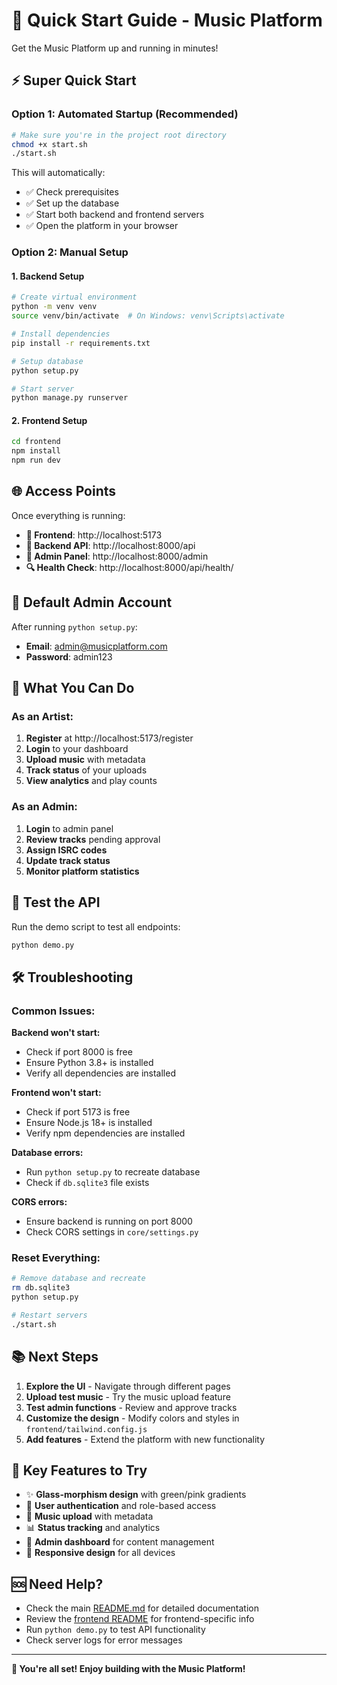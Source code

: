 # 🚀 Quick Start Guide - Music Platform

Get the Music Platform up and running in minutes!

## ⚡ Super Quick Start

### Option 1: Automated Startup (Recommended)
```bash
# Make sure you're in the project root directory
chmod +x start.sh
./start.sh
```

This will automatically:
- ✅ Check prerequisites
- ✅ Set up the database
- ✅ Start both backend and frontend servers
- ✅ Open the platform in your browser

### Option 2: Manual Setup

#### 1. Backend Setup
```bash
# Create virtual environment
python -m venv venv
source venv/bin/activate  # On Windows: venv\Scripts\activate

# Install dependencies
pip install -r requirements.txt

# Setup database
python setup.py

# Start server
python manage.py runserver
```

#### 2. Frontend Setup
```bash
cd frontend
npm install
npm run dev
```

## 🌐 Access Points

Once everything is running:

- **🎨 Frontend**: http://localhost:5173
- **🔧 Backend API**: http://localhost:8000/api
- **👑 Admin Panel**: http://localhost:8000/admin
- **🔍 Health Check**: http://localhost:8000/api/health/

## 🔐 Default Admin Account

After running `python setup.py`:

- **Email**: admin@musicplatform.com
- **Password**: admin123

## 📱 What You Can Do

### As an Artist:
1. **Register** at http://localhost:5173/register
2. **Login** to your dashboard
3. **Upload music** with metadata
4. **Track status** of your uploads
5. **View analytics** and play counts

### As an Admin:
1. **Login** to admin panel
2. **Review tracks** pending approval
3. **Assign ISRC codes**
4. **Update track status**
5. **Monitor platform statistics**

## 🧪 Test the API

Run the demo script to test all endpoints:
```bash
python demo.py
```

## 🛠️ Troubleshooting

### Common Issues:

**Backend won't start:**
- Check if port 8000 is free
- Ensure Python 3.8+ is installed
- Verify all dependencies are installed

**Frontend won't start:**
- Check if port 5173 is free
- Ensure Node.js 18+ is installed
- Verify npm dependencies are installed

**Database errors:**
- Run `python setup.py` to recreate database
- Check if `db.sqlite3` file exists

**CORS errors:**
- Ensure backend is running on port 8000
- Check CORS settings in `core/settings.py`

### Reset Everything:
```bash
# Remove database and recreate
rm db.sqlite3
python setup.py

# Restart servers
./start.sh
```

## 📚 Next Steps

1. **Explore the UI** - Navigate through different pages
2. **Upload test music** - Try the music upload feature
3. **Test admin functions** - Review and approve tracks
4. **Customize the design** - Modify colors and styles in `frontend/tailwind.config.js`
5. **Add features** - Extend the platform with new functionality

## 🎯 Key Features to Try

- ✨ **Glass-morphism design** with green/pink gradients
- 🔐 **User authentication** and role-based access
- 🎵 **Music upload** with metadata
- 📊 **Status tracking** and analytics
- 👑 **Admin dashboard** for content management
- 📱 **Responsive design** for all devices

## 🆘 Need Help?

- Check the main [README.md](README.md) for detailed documentation
- Review the [frontend README](frontend/README.md) for frontend-specific info
- Run `python demo.py` to test API functionality
- Check server logs for error messages

---

**🎉 You're all set! Enjoy building with the Music Platform!**